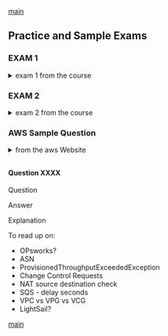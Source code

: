 <!--
// cSpell:ignore Postgre Magento
 -->

[main](README.md)

## Practice and Sample Exams

### EXAM 1

<details>
<summary>
exam 1 from the course
</summary>

#### Quesion 1

Question:

> You are consulting to a mid-sized company with a predominantly Mac & Linux desktop environment. In passing they comment that they have over 30TB of unstructured Word and spreadsheet documents of which 85% of these documents don't get accessed again after about 35 days. They wish that they could find a quick and easy solution to have tiered storage to store these documents in a more cost-effective manner without impacting staff access. What options can you offer them?

Answers:

> - Migrate Document to EFS storage and make use of life-cycle using infrequent access storage
> - migrate document to File Gateway presented as NFS and make use of life-cycle using infrequent access storage.

Explanation:

> Trying to use S3 without File Gateway in front would be a major impact to the user environment. Using File Gateway is the recommended way to use S3 with shared document pools. Life-cycle management and Infrequent Access storage is available for both S3 and EFS. A restriction however is that 'Using Amazon EFS with Microsoft Windows is not supported'. File Gateway does not support iSCSI in the client side.

To read up on:

- File Gateway
- EFS, NFS, iSCSI

#### Question 2

Question

> By definition, a public subnet within a VPC is one that **\_\_\_\_**.

Answer

> Has a least one route in its routing table that uses an internet gatway (IGW)

Explanation

To read up on:

- Internet Gateway
- subnets
- Network Address Translation

#### Question 3

Question

> Your company has asked you to investigate the use of KMS for storing and managing keys in AWS. From the options listed below, what key management features are available in KMS?

Answer

> Import you own keys, disable and re-enable keys and define key management roles in iAM.

Explanation

> There are many features which are native to the KMS service. However, of the above, only import your own keys, disable and re-enable keys and define key management roles in IAM are valid. Importing keys into a custom key store and migrating keys from the default key store to a custom key store are not possible. Lastly operating as a private, native HSM is a function of CloudHSM and is not possible directly within KMS.

To read up on:

- KMS
- Custom Keys

#### Question 5

Question

> You work for a large software company in Seattle. They have their production environment provisioned on AWS inside a custom VPC. The VPC contains both a public and private subnet. The company tests their applications on custom EC2 instances inside a private subnet. There are approximately 500 instances, and they communicate to the outside world via a proxy server. At 3am every night, the EC2 instances pull down OS updates, which are usually 150MB or so. They then apply these updates and reboot: if the software has not downloaded within half an hour, then the update will attempt to download the following day. You notice that a number of EC2 instances are continually failing to download the updates in the allotted time. Which of the following answers might explain this failure? [Select 2]

Answer

> - The proxy server is on an inadequately sized EC2 instance and does not have sufficient network throughput to handle all updates simulationsly. you should increase the size or type of th EC2 instance for the proxy server/
> - The proxy server is in a private subnet and uses a NAT instance to connect to the internet. However, this instance is too small to handle the required network traffic. You should re-provision the NAT solution so that it's able to handle the throughput.

Explanation

> Network throughput is the obvious bottleneck. You are not told in this question whether the proxy server is in a public or private subnet. If it is in a public subnet, the proxy server instance size itself may not be large enough to cope with the current network throughput. If the proxy server is in a private subnet, then it must be using a NAT instance or NAT gateway to communicate out to the internet. If it is a NAT instance, this may also be inadequately provisioned in terms of size. You should therefore increase the size of the proxy server and/or the NAT solution.

To read up on:

- public and private subnets
- NAT gateways
- proxy server

#### Question 6

Question

> With SAML-enabled single sign-on, **\_\_\_\_**. [Select 2]

Answer

> - After the client browser post the SAML assertion, AWS sends the sign-in URL as a redirect, and the client browser is redirected to the Console.
>   The portal first verifies the user's identity in your organization, then generates a SAML authentication respones.

Explanation

> To see the process by which federated users are granted access to the AWS console, please follow the link, below.

To read up on:

- SAML
- Federation

#### Question 10

Question

> If you don't use one of the AWS SDKs, you can perform DynamoDB operations over HTTP using the POST request method. The POST method requires you to specify the operation in the header of the request and provide the data for the operation in JSON format in the body of the request. Which of the following are valid DynamoDB Headers attributes? [Select 4]

Answer

> - content-typ
> - x-amz-date
> - x-amz-target
> - host

Explanation

> When interacting with DynamoDB directly, there is a short list of header attributes that are required

To read up on:

- Dynamo DB required attributes

#### Question 14

Question

> A client is concerned that someone other than approved administrators is trying to gain access to the Linux web app instances in their VPC. She asks what sort of network access logging can be added. Which of the following might you recommend? [Select 3]

Answer

> - Set up a Flow Log for the group of instances and forward them to S3.
> - Set up a Flow Log for the group of instances and forward them to CloudWatch.
> - Make use of OS level logging tools such as iptables and log events to CloudWatch or S3.

Explanation

> Security and Auditing in AWS needs to be considered during the Design phase.

To read up on:

- Flow Log

#### Question 15

Question

> You are a solutions architect with a manufacturing company running several legacy applications. One of these applications needs to communicate with services that are currently hosted on-premise. The people who wrote this application have left the company, and there is no documentation describing how the application works. You need to ensure that this application can be hosted in a bespoke VPC, but remains able to communicate to the back-end services hosted on-premise. Which of the following answers will allow the application to communicate back to the on premise equipment without the need to reprogram the application? [Select 3]

Answer

> - You should ensure the VPC has an internet gateway attached to it. That way, you can establish site-to-site VPC with the on-premise environment.
> - You should configure the VPC subnet in which the application sits so that it does not have an IP address range that conflict with that of the on-premises VLAN in which the backend services sit.
> - You should configure AWS Direct Connect link between the VPC and the site with the on-premises solution.

Explanation

> You need to ensure that your application in your custom VPC can communicate back to the on-premise data center. You can do this by either using a site to site VPN or Direct Connect. It will be using an internal IP address range, so you must make sure that your internal IP addresses do not overlap.

To read up on:

- VPN
- Direct Connect
- Vlan
- Ip ranges

#### Question 16

Question

> AWS provides a number of security-related managed services. From the options below, select which AWS service is related to protecting your infrastructure from which security issue. [Select 4]

Answer

> - AWS WAF block IP addresses based on rules
> - AWS shield protects from Distributed Denial of service Attacks
> - Amazon Macie uses Machine Learning to protect sensitive data.
> - AWS WAF protects from Cross-site scripting attacks.

Explanation

> AWS provides various services to cope with many security related issues and because of this, there are a number of options which are correct. AWS Shield has two options listed above, but only one is correct. AWS Shield operates on layer 3 and 4 of the ISO network model and its primary purpose is to protect against DDoS attacks. It does not have any affect against SQL Injection attacks which are dealt with by AWS WAF. WAF also protects against Cross Site Scripting and can block traffic from IP addresses based on rules and therefore these options are also correct. Finally, Amazon Macie tackles a different problem related to Data Loss Prevention and protects sensitive data and so this answer is also correct.

To read up on:

- AWS WAF
- AWS Shield
- Amazon Macie
- network layers.

#### Question 17

Question

> Which of the following features only relate to Spread Placement Groups?

Answer

> - The placement group can only have 7 running instances per Avalability Zone.

Explanation

> Spread placement groups have a specific limitation that you can only have a maximum of 7 running instances per Availability Zone and therefore this is the only correct option. Deploying instances in a single Availability Zone is unique to Cluster Placement Groups only and therefore is not correct. The last two remaining options are common to all placement group types and so are not specific to Spread Placement Groups.

To read up on:

- Cluster Placement Groups

#### Question 19

Question

> You have an enterprise solution that operates Active-Active with facilities in Regions US-West and India. Due to growth in the Asian market you have been directed by the CTO to ensure that only traffic in Asia (between Turkey and Japan) is directed to the India Region. Which of these will deliver that result? [Select 2]

Answer

> - Route 53 - Geoproximity routing policy
> - Route 53 - Geolocation routing policy

Explanation

> The instruction from the CTO is clear that that the division is based on geography. Latency based routing will approximate geographic balance only when all routes and traffic evenly supported which is rarely the case due to infrastructure and day night variations. You cannot combine blacklisting and whitelisting in CloudFront. Weighted routing is randomized and will not respect Geo boundaries. Geolocation is based on national boundaries and will meet the needs well. Geoproximity is based on Latitude & Longitude and will also provide a good approximation with potentially less configuration.

To read up on:

- Route 53 Routing Policies.

#### Question 20

Question

> You have created a Direct Connect Link from your on premise data center to your Amazon VPC. The link is now active and routes are being advertised from the on-premise data center. You can connect to EC2 instances from your data center; however, you cannot connect to your on premise servers from your EC2 instances. Which of the following solutions would remedy this issue? [Select 2]

Answer

> - Edit your VPC subnet route table, adding a route back to the on-premises data center.
> - Enable route propagation your Virtual Private Gateway (VPG)

Explanation

> There is no route connecting your VPC back to the on premise data center. You need to add this route to the route table and then enable propagation on the Virtual Private Gateway.

To read up on:

- subnet route table
- Virtual private Gateway
- Direct Connect link

#### Question 21

Question

> You're building out a single-region application in us-west-2. However, disaster recovery is a strong consideration, and you need to build the application so that if us-west-2 becomes unavailable, you can fail-over to us-west-1. Your application relies exclusively on pre-built AMI's. In order to share those AMI's with the region you're using as a backup, which process would you follow?

Answer

> Copy the AMI from us-west-2, manually apply launch permissions, user-defined tags, and Amazon S3 bucket permission of the default AMI to the new instance, and launch the instance.

Explanation

> AWS does not copy launch permissions, user-defined tags, or Amazon S3 bucket permissions from the source AMI to the new AMI.

To read up on:

- AMI, launch permissions, etc...

#### Question 24

Question

> Which of the following DynamoDB features are chargeable, when using a single region? [Select 2]

Answer

> - Read and Write cpacity
> - Storage Data

Explanation

> There will always be a charge for provisioning read and write capacity and the storage of data within DynamoDB, therefore these two answers are correct. There is no charge for the transfer of data into DynamoDB, providing you stay within a single region (if you cross regions, you will be charged at both ends of the transfer.) There is no charge for the actual number of tables you can create in DynamoDB, providing the RCU and WCU are set to 0, however in practice you cannot set this to anything less than 1 so there always be a nominal fee associated with each table.

To read up on:

- Dynamo Db charge

#### Question 25

Question

> ​Your company has a policy of encrypting all data at rest. You host your production environment on EC2 in a bespoke VPC. Attached to your EC2 instances are multiple EBS volumes, and you must ensure this data is encrypted. Which of the following options will allow you to do this? [Select 3]

Answer

> - Use third party volume encryption tools
> - Encrypt the data using native encryption tool avaable in the operating system (such as windows BitLocker)
> - Encrypt your data inside your application, before storing it on EBS

Explanation

> EBS volumes can be encrypted, but they are not encrypted by default. SSL certificates will only be useful to encrypt data in transit, not data at rest.

To read up on:

- data encrption

#### Question 27

Question

> Your company has hired a young and enthusiastic accountant. After reviewing the AWS documentation and usage graphs, he announces that you are wasting vast amounts of money running your Windows servers for a full hour instead of spinning them up only when they are needed and down again as soon as they are idle for 1 minute. He cites the AWS claim that you only pay for what you use, and that as a senior engineer, you should be more conscious of wasting company money. How do you respond?

Answer

> You thank him for his concern, and advice him that he has misinterpreted the pricing documentation. Windows instances are billed by the full hour, and partial hours are billed as such. Additionally, storage charges are incurred even of the DB instance sits idle. Taking into Account productivy losses, stopping and restarting DB instances may actually result in additional costs. as such, your solution is find as it now stands.

Explanation

> The study of AWS Billing is a discipline unto itself. For more information, please see the AWS Cost Control Course on the A Cloud Guru platform.

To read up on:

- Bulling

#### Question 28

Question

> In addition to choosing the correct EBS volume type for your specific task, what else can be done to increase the performance of your volume? [Select 3]

Answer

> - Schedule snapshots of HDD based volumes for periods of low use
> - Stripe volumes together in RAID 0 configuration
> - Ensure that your EC2 instances are types that can be optimized for use with EBS.

Explanation

> There are a number of ways you can optimize performance above that of choosing the correct EBS type. One of the easiest options is to drive more I/O throughput than you can provision for a single EBS volume, by striping using RAID 0. You can join multiple gp2, io1, st1, or sc1 volumes together in a RAID 0 configuration to use the available bandwidth for these instances.\
> You can also choose an EC2 instance type that supports EBS optimization. This ensures that network traffic cannot contend with traffic between your instance and your EBS volumes.\
> The final option is to manage your snapshot times, and this only applies to HDD based EBS volumes. When you create a snapshot of a Throughput Optimized HDD (st1) or Cold HDD (sc1) volume, performance may drop as far as the volume's baseline value while the snapshot is in progress. This behavior is specific to these volume types. Therefore you should ensure that scheduled snapshots are carried at times of low usage. \
> The one option on the list which is entirely incorrect is the option that states "Never use HDD volumes, always ensure that SSDs are used" as the question first states "In addition to choosing the correct EBS volume type for your specific task". HDDs may well be suitable to certain tasks and therefore they shouldn't be discounted because they may not have the highest specification on paper.

To read up on:

- EBS
- RAID 0
- performance optimization

#### Question 29

Question

> You run a meme creation website that stores the original images in S3 and each meme's metadata in DynamoDB. You need to decide upon a low-cost storage option for the memes, themselves. If a meme object is unavailable or lost, a Lambda function will automatically recreate it but at a $10 licensing cost per creation. Which storage solution should you use to store the memes in the most cost-effective way?

Answer

> S3 - IA

Explanation

> The Question describes a situation where low cost OneZone-IA would be perfect. However it also says that there is a high license cost with each meme generation. The storage savings between IA and OneZone-IA are about $0.0025 this is small compared to the $10 for licensing. Therefore you may well be better to pay for full S3-IA.

#### Question 31

Question

> You are a consultant planning to deploy DynamoDB across three AZs. Your lead DBA is concerned about data consistency. Which of the following do you advise the lead DBA to do?

Answer

> To ask the development team to code for strongly consistent reads. As the conslutant, you will advise the CTO of the increased cost.

Explanation

> The term consistency has specific meaning in relationship to DynamoDB.

To read up on:

- Data consistency in dynamo DB
- DynamoDB pricing

#### Question 33

Question

> You work for a popular media outlet about to release a story that is expected to go viral. During load testing on the website, you discover that there is read contention on the database tier of your application. Your RDS instance consists of a MySQL database on an extra large instance. Which of the following approaches would be best to further scale this instance to meet the anticipated increase in traffic your viral story will generate? [Select 3]

Answer

> - Add an RDS read Replica for increased read performance
> - Provision a larger instance size with provisioned IOPS.
> - Use elastic Cache to cache the frequently read, static data.

Explanation

> You should consider; using ElastiCache, using RDS Read Replicas Scaling up may also resolve the contention, however it may be more expensive than offloading the read activities to cache or Read-Replicas. RDS Multi-AZ is for resilience only.

To read up on:

- High availability with RDS
- Caching

#### Question 35

Question

> The Customer Experience manager comes to see you about some odd behaviors with the ticketing system: messages presented to the support team are not arriving in the order in which they were generated. You know that this is due to the way that the underlying SQS standard queue service is being used to manage messages. Which of the following are correct explanations? [Select 2]

Answer

> - SQS uses multiple hosts, and each host holds only a portion of all the messages. When a staff member calls for their next message, the consumer process does not see all the host or all the messages. As such, messages are not necessarily delivered in the order in which they were generated.

Explanation

> With a Standard queue, delivery is "at-least-once", and FIFO delivery is not guaranteed. If FIFO delivery is required, A FIFO queue should be used.

To read up on:

- SQS

#### Question 36

Question

> How does AWS deliver high durability for DynamoDB?

Answer

> DynamoDB data is automatically replicated across multiple AZs.

Explanation

> Basic good DB architecture.

To read up on:

- DynamoDB HA

#### Question 38

Question

> Your company likes the idea of storing files on AWS. However, low-latency service of the majority of files is important to customer service. Which Storage Gateway configuration would you use to achieve both of these ends? [Select 2]

Answer

> - File Gateways
> - Gateway Cache

Explanation

> Gateway-Stored volumes store your primary data locally, while asynchronously backing up that data to AWS. Depending on the Cache allocated you can achieve the same with File Gateway

To read up on:

- Gateway configurations

#### Question 39

Question

> You work for a large media organization who has traditionally stored all their media on large SAN arrays. After evaluating AWS, they have decided to move their storage to the cloud. Staff will store their personal data on S3, and will have to use their Active Directory credentials in order to authenticate. These items will be stored in a single S3 bucket, and each staff member will have their own folder within that bucket named after their employee ID. Which of the following steps should you take in order to help set this up? [Select 3]

Answer

> - Create an IAM role
> - Create either a federation proxy or identity provider
> - Use AWS security token service to create temporary tokens.

Explanation

> You cannot tag individual folders within an S3 bucket. If you create an individual user for each staff member, there will be no way to keep their active directory credentials synched when they change their password. You should either create a federation proxy or identity provider and then use AWS security token service to create temporary tokens. You will then need to create the appropriate IAM role for which the users will assume when writing to the S3 bucket.

To read up on:

- IAM Federation
- Identity Providers

#### Question 41

Question

> This NAT instance allows individual EC2 instances in private subnets to communicate out to the internet without being directly accessible via the internet. As the company has grown over the last year, they are finding that the additional traffic through the NAT instance is causing serious performance degradation. What might you do to solve this problem?

Answer

> increase the class size of the NAT instance from an m4.medium to m4.xLarge

To read up on:

- NAT

#### Question 42

Question

> You have provisioned a custom VPC with a subnet that has a CIDR block of 10.0.3.0/28 address range. Inside this subnet, you have 2 webservers, 2 application servers, 2 database servers, and a NAT. You have configured an Autoscaling group on the two web servers to automatically scale when the CPU utilization goes above 90%. Several days later you notice that autoscaling is no longer deploying new instances into the subnet, despite the CPU utilization of all web servers being at 100%. Which of the following answers may offer an explanation? [Select 2]

Answer

> - AWS reserves both first four and the last ip address in each subnet CIDR block.
> - Your autoscaling group has provisioned too many EC2 instances and has exhausted the number of internal IP addresses available in the subnet.

Explanation

> A /28 subnet will only have 16 addresses available. AWS reserve both the first four and last IP addresses in each subnet’s CIDR block. It is likely that your autoscaling group has provisioned too many EC2 instances and you have run out of internal private IP addresses.

To read up on:

- CIR blocks
- Ip ranges

#### Question 43

Question

> You are a systems administrator and you need to monitor the health of your production environment. You decide to do this using CloudWatch. However, you notice that you cannot see the health of every important metric in the default dashboard. When monitoring the health of your EC2 instances, for which of the following metrics do you need to design a custom CloudWatch metric?

Answer

> Memory Usage

Explanation

> Remember under the shared security model that AWS can see the instance, but not inside the instance to what it is doing. AWS can see that you have Memory, but how much of the memory is being used cannot be seen by AWS. In the case of CPU AWS can see how much of CPU you are using, but cannot see what you are using if for.

To read up on:

- Cloud Watch

#### Question 46

Question

> You are running a media-rich website with a global audience from us-east-1 for a customer in the publishing industry. The website updates every 20 minutes. The web-tier of the site sits on three EC2 instances inside an Auto Scaling Group. The Auto Scaling group is configured to scale when CPU utilization of the instances is greater than 70%. The Auto Scaling group sits behind an Elastic Load Balancer, and your static content lives in S3 and is distributed globally by CloudFront. Your RDS database is already the largest instance size available. CloudWatch metrics show that your RDS instance usually has around 2GB of memory free, and an average CPU utilization of 75%. Currently, it is taking your users in Japan and Australia approximately 3 - 5 seconds to load your website, and you have been asked to help reduce these load-times. How might you improve your page load times? [Select 3]

Answer

> - Set up CloudFront with dynamic content support to enable the caching of reusable content from the media rich website
> - Use ElasticChache to cache the most commonly accessed DB queries.
> - Set up a clone of your production environment in the Asia Pacific region and configure latency based routing on route53.

Explanation

> Additional clones of your production environment, ElastiCache, and CloudFront can all help improve your site performance. Changing your autoscaling policies will not help improve performance times as it is much more likely that the performance issue is with the database back end rather than the front end. The Provisioned IOPS would also not help, as the bottleneck is with the memory, not the storage.

To read up on:

- CloudFront

#### Question 47

Question

> At the monthly product meeting, one of the Product Owners proposes an idea to address an immediate shortcoming of the product system: storing a copy of the customer price schedule in the customer record in the database. You know that you can store large text or binary objects in DynamoDB. You give a tentative OK to do a Minimal Viable Product test, but stipulate that it must comply with the size limitation on the Attribute Name & Value. Which is the correct limitation?

Answer

> The combined Value and Name must not exceed 400KB.

Explanation

> DynamoDB allows for the storage of large text and binary objects, but there is a limit of 400 KB.

To read up on:

- Dynamo DB limitation

#### Question 46

Question

> Which of the below are factors that have helped make public cloud so powerful? [Select 2]

Answer

> - Not having to deal with the collateral damage of failed experiments
> - The ability to try out new ideas and experiment without upfront commitment.

Explanation

> Public cloud allows organizations to try out new ideas, new approaches and experiment with little upfront commitment. If it doesn't work out, organizations have the ability to terminate the resources and stop paying for them.

#### Question 53

Question

> Which of the following RDS database engines have a limit to the number of databases that can run per instance? [Select 2]

Answer

> - SQL Server
> - Oracle

Explanation

> Both the Oracle and SQL Server database engines have limits to how many databases that can run per instance. Primarily, this is due to the underlying technology being proprietary and requiring specific licensing to operate. The database engines based on Open Source technology such as Aurora, MySQL, MariaDB or PostgreSQL have no such limits.

To read up on:

- RDS Database

#### Question 55

Question

> What is the underlying Hypervisor for EC2 ? [Select 2]

Answer

> - Xen
> - Nitro

Explanation

> Until very recently AWS exclusively used Xen Hypervisors, Recently they started making use of Nitro Hypervisors.

#### Question 56

Question

> You successfully configure VPC Peering between VPC-A and VPC-B. You then establish an IGW and a Direct-Connect connection in VPC-B. Can instances in VPC-A connect to your corporate office via the Direct-Connect service, and connect to the Internet via the IGW?

Answer

> VPC peering does not support edge to edge routing

Explanation

> VPC peering only routes traffic between source and destination VPCs. VPC peering does not support edge to edge routing

To read up on:

- VPC peering
- Direct Connect

#### Question 57

Question

> Your server logs are full of what appear to be application-layer attacks, so you deploy AWS Web Application Firewall. Which of the following conditions may you set when configuring AWS WAF? [Select 3]

Answer

> - Size Constraint Conditions
> - IP Match Conditions
> - String Match Conditions

To read up on:

- AWS WAF

#### Question 58

Question

> Which of the following data formats does Amazon Athena support? [Select 3]

Answer

> - Apache Parquet
> - Json
> - Apache ORC

Explanation

> Amazon Athena is an interactive query service that makes it easy to analyse data in Amazon S3, using standard SQL commands. It will work with a number of data formats including "JSON", "Apache Parquet", "Apache ORC" amongst others, but "XML" is not a format that is supported.

To read up on:

- Amazon Athena

#### Question 60

Question

> You have been engaged as a consultant by a company that generates utility bills and publishes them online. PDF images are generated, then stored on a high-performance RDS instance. Customarily, invoices are viewed by customers once per month. Recently, the number of customers has increased threefold, and the wait-time necessary to view invoices has increased unacceptably. The CTO is unwilling to alter the codebase more than necessary this quarter, but needs to return performance to an acceptable level before the end-of-the-month print run. Which of the following solutions would you feel comfortable proposing to the CTO and GM? [Select 2]

Answer

> - Evaluate the risks and benefits associated with an RDS instance upgrade
> - Create RDS Read-Replicas and additional Web/App instances across all the available AZs.

Explanation

> Caching content is not always effective. Sometimes, optimal solutions cannot be achieved; so you need to figure out the next best way to keep the show going.

#### Question 61

Question

> Which of the following provide the lowest cost EBS options? [Select 2]

Answer

> - throughput optimized (st1)
> - Cold (sc1)

Explanation

> Of all the EBS types, both current and of the previous generation, HDD based volumes will always be less expensive than SSD types. Therefore, of the options available in the question, the Cold (sc1) and Throughout Optimized (st1) types are HDD based and will be the lowest cost options.

To read up on:

- EBS types

#### Question 67

Question

> You work for a games development company that are re-architecting their production environment. They have decided to make all web servers stateless. Which of the following the AWS services will help them achieve this goal? [Select 3]

Answer

> - DynamoDB
> - RDS (aurora)
> - Elastic cache

Explanation

> An Elastic Load Balancer can help you deliver stateful services, but not stateless. Elastic Map Reduce is a data crunching services and is not related to servicing web traffic.

#### Question 71

Question

> You are leading a design team to implement an urgently needed collection and analysis project. You will be collecting data for an array of 50,000 anonymous data collectors which will be summarized each day and then rarely used again. The data will be pulled from collectors approximately once an hour. The Dev responsible for the DynamoDB design is concerned about how to design the Partition and Local keys to ensure efficient use of the DynamoDB tables. What advice would you provide. [Select 2]

Answer

> - Create a new table each day, and reconfigure the old table for infrequent us after the summation is complete.
> - Insert a calculated hash in front of the Dat/Time value in the partition key to force DynamoDB to use partitions in parallel.

Explanation

> There are two issues here: how to handle stale data to avoid paying for high provisioned throughput for infrequently used data, and how to design a partition key that will distribute IO from sequential data across partitions evenly to avoid performance bottlenecks.

To read up on:

- DynamoDB partition keys

#### Question 72

Question

> Your company has decided to set up a new AWS account for test and dev purposes. They already use AWS for production, but would like a new account dedicated for test and dev so as to not accidentally break the production environment. You launch an exact replica of your production environment using a CloudFormation template that your company uses in production. However, CloudFormation fails. You use the exact same CloudFormation template in production, so the failure is something to do with your new AWS account. The CloudFormation template is trying to launch 60 new EC2 instances in a single availability zone. After some research, you discover that the problem is **\_\_\_\_**.

Answer

> For all new AWS accounts, there is a soft limit of 20 EC2 instances per region. You should submit the limit increase form and retry the template after your limit has been increased.

To read up on:

- account limitations

#### Question 73

Question

> When editing permissions (policies and ACLs), to whom does the concept of the "Owner" refer?

Answer

> The "Owner" refers to the identity and email address used to create the AWS account.

Explanation

> The Owner concept comes into play especially when setting or locking down access to various objects.

#### Question 74

Question

> In AWS Route 53, which of the following are true? [Select 2]

Answer

> - Alias Records provide a Route53 specific extension to DNS functionality
> - Route53 allows you to create an alias record at the top node of a DNS namespace (zone apex)

Explanation

> Alias Records have special functions that are not present in other DNS servers. Their main function is to provide special functionality and integration into AWS services. Unlike CNAME records, they can also be used at the Zone Apex, where CNAME records cannot. Alias Records can also point to AWS Resources that are hosted in other accounts by manually entering the ARN

To read up on:

- Route 53

#### Question 75

Question

> How is the Public IP address managed in an instance session via the instance GUI/RDP or Terminal/SSH session?

Answer

> The public IP address is not managed on the instance, it is, instead, an alias applied as network address translation of the private IP address.

Explanation

> AWS networking is implemented differently from most conventional data centers.

To read up on:

- NAT

</details>

### EXAM 2

<details>
<summary>
exam 2 from the course
</summary>

#### Question 4

Question

> What is the purpose of an Egress-Only Internet Gateway? [Select 2]

Answer

> - Allows VPC based IPv6 traffic to communicate to the internet.
> - Preven IPv6 based interned resources initiating a connection into a VPC.

Explanation

> The purpose of an "Egress-Only Internet Gateway" is to allow IPv6 based traffic within a VPC to access the Internet, whilst denying any Internet based resources the possibility of initiating a connection back into the VPC.

To read up on:

- Egress Only
- VPC

#### Question 7

Question

> What does the common term 'Serverless' mean according to AWS [Select 2]

Answer

> - A Native Cloud Architecture that allows customers to shift more operational responsability to AWS.
> - The Ability to run applications and services without thinking about servers or capacity provisioning.

Explanation

> 'Serverless' computing is not about eliminating servers, but shifting most of the responsibility for infrastructure and operation of the infrastructure to a vendor so that you can focus more on the business services, not how to manage the infrastructure that they run on. Billing does tend to be based on simple units, but the choice of services, intended usage pattern (RIs), and amount of capacity needed also influences the pricing.

To read up on:

- Serverless principals

#### Question 10

Question

> Following advice from your consultant, you have configured your VPC to use Dedicated hosting tenancy. A subsequent change to your application has rendered the performance gains from dedicated tenancy superfluous, and you would now like to recoup some of these greater costs. How do you revert to Default hosting tenancy?​

Answer

> Use the AWS CLI to modify the instance placement attribute of each instance and the vpc tenancy attribute of the VPC.

Explanation

> Once a VPC is set to Dedicated hosting, it can be changed back to default hosting via the CLI, SDK or API. Note that this will not change hosting settings for existing instances, only future ones. Existing instances can be changed via CLI, SDK or API but need to be in a stopped state to do so

To read up on:

- Dedicated Hostings

#### Question 13

Question

> The risk with spot instances is that you are not guaranteed use of the resource for as long as you might want. Which of the following are scenarios under which AWS might execute a forced shutdown? [Select 4]

Answer

> - AWS sends a notification of termination but you do not receive it within the 120 seconds and the instance is shutdown.
> - AWS sends a notification of termination and you receive it 120 seconds before the intended forced shutdown.
> - AWS sends a notification of termination and you receive it 120 seconds before the intended forced shutdown, but AWS do not action the shutdown.
> - AWS sends a notification of termination and you receive it 120 seconds before the intended forced shutdown, but the normal lease expired before the forces shutdown.

Explanation

> notification of spot termination

To read up on:

- Spot and on-Demand instances

#### Question 15

Question

> AWS S3 has four different URLs styles that it can be used to access content in S3. The Virtual Hosted Style URL, the Path-Style Access URL, the Static web site URL, and the Legacy Global Endpoint URL. Which of these represents a correct formatting of the Path-Style Access URL style.

Answer

> "https://s3.us-west-2.amazonaws.com/my-bucket/slowpuppy.tar"

Explanation

> Virtual style puts your bucket name 1st, s3 2nd, and the region 3rd. Path style puts s3 1st and your bucket as a sub domain. Legacy Global endpoint has no region. S3 static hosting can be your own URL or your bucket name 1st, s3-website 2nd, followed by the region. AWS are in the process of phasing out Path style, and support for Legacy Global Endpoint format is limited and discouraged. However it is still useful to be able to recognize them should they show up in logs.
>
> - https://docs.aws.amazon.com/AmazonS3/latest/dev/UsingBucket.html
>
> - https://docs.aws.amazon.com/AmazonS3/latest/dev/VirtualHosting.html
>
> - https://docs.aws.amazon.com/general/latest/gr/s3.html
>
> - https://docs.aws.amazon.com/AmazonS3/latest/dev/WebsiteHosting.html
>
> - https://docs.aws.amazon.com/AmazonS3/latest/dev/HostingWebsiteOnS3Setup.html
>
> - https://aws.amazon.com/blogs/aws/amazon-s3-path-deprecation-plan-the-rest-of-the-story/

To read up on:

- S3 buckets name styles

#### Question 17

Question

> You have a database-style application that frequently has multiple reads and writes across the data set. Which of the following AWS storage services are capable of hosting this application? [Select 2]

Answer

> - Elastic File Service (EFS)
> - Elastic Block Store (EBS)

Explanation

> You would either user EBS or EFS. S3 is for object storage, not applications; and Glacier is for data archiving.

To read up on:

- storage services types and usages

#### Question 19

Question

> With which AWS orchestration service can you implement Chef recipes?

Answer

> Opsworks

To read up on:

- OpsWorks

#### Question 20

Question

> A product manager walks into your office and advises that the simple single node MySQL RDS instance that has been used for a pilot needs to be upgraded for production. She also advises that they may need to alter the size of the instance once they see how many people use the system during peak periods. The key concern is that there can not be any outages of more than a few seconds during the go-live period. Which of the following might you recommend, [Select 2]

Answer

> - Convert the RDS Instance to a multi-AZ implementation.
> - Consider replacing it with Aurora before going live.

Explanation

> There are two issues to be addressed in this question. Minimizing outages, whether due to required maintenance or unplanned failures. Plus the possibility of needing to scale up or down.
> Read-replicas can help you with high read loads, but are not intended to be a solution to system outages.
> Multi-AZ implementations will increase availability because in the event of a instance outage one of the instances in another AZs will pick up the load with minimal delay.
> Aurora provided the same capability with potentially higher availability and faster response.

To read up on:

- HA database

#### Question 25

Question

> You work for a famous bakery that is deploying a hybrid cloud approach. Their legacy IBM AS400 servers will remain on-premise within their own datacenter. However, they will need to be able to communicate to the AWS environment over a site-to-site VPN connection. What do you need to do to establish the VPN connection?

Answer

> Set an ASN for the virtual private gateway

Explanation

> The termination IP address on the AWS side is not at the gateway. It is defined as part of the AWS VPN configuration process. Direct Connect could be a carrier, but is not a VPN its self.

To read up on:

- Virtual private gateway

#### Question 27

Question

> Which AWS services allow you to natively run Docker containers? [Select 3]

Answer

> - Elastic Beanstalk
> - Fargate
> - ECS

Explanation

> Although it is possible to run Docker containers on all of the above AWS services, only ECS, Elastic Beanstalk and Fargate allow containers to run natively. EC2 instances can run Docker containers, but Docker has to be installed separately before a container can be deployed.

To read up on:

- Elastic BeanStalk

#### Question 34

Question

> Your Security Manager has hired a security contractor to audit your firewall implementation. When the consultant asks for the login details for the firewall appliance, which of the following might you do? [Select 2]

Answer

> - Create an IAM User with a policy that can read security groups and NACL setting.
> - Explain that AWS implements network security differently and that there is no such thing as a firewall appliance. you might then suggest that the consultant take the **A Cloud Guru** AWS CSA-A course in preperation for the audit.

Explanation

> AWS has removed the Firewall appliance from the hub of the network and implemented the firewall functionality as stateful Security Groups, and stateless subnet NACLs. This is not a new concept in networking, but rarely implemented at this scale.
> In this case an IAM role by itself will not be enough to gain access to the AWS infrastructure - an IAM user will also be required.

To read up on:

- Security

#### Question 35

Question

> Your company likes the idea of storing files on AWS. However, low-latency service of the last few days of files is important to customer service. Which Storage Gateway configuration would you use to achieve both of these ends? [Select 2]

Answer

> - Gateway-Cached
> - File Gateways

Explanation

> Gateway-Cached and File Gateway volumes retain a copy of frequently accessed data subsets locally. Cached volumes offer a substantial cost savings on primary storage and minimize the need to scale your storage on-premises. Note that AWS recently changed the naming. You should know both forms for the exam.

To read up on:

- Gateway types
- File gateways

#### Question 38

Question

> You work for a busy real estate company, and you need to protect your data stored on S3 from accidental deletion. Which of the following actions might you take to achieve this? [Select 2]

Answer

> - Enable protected access using Multi-Factor Authentication (MFA).
> - Enable Versioning on the bucket. If a file is accidentally deleted, delete the delete marker.

Explanation

> The best answers are to allow versioning on the bucket and to protect the objects by enabling protected access using Multi-Factor Authentication

To read up on:

- S3 policies

#### Question 39

Question

> You are reviewing Change Control requests and you note that there is a proposed change designed to reduce errors due to SQS Eventual Consistency by updating the "DelaySeconds" attribute. What does this mean?

Answer

> When a new message is added to SQS queue, it will be hidden from consumer instances for a fixed period.

Explanation

> Poor timing of SQS processes can significantly impact the cost effectiveness of the solution.

To read up on:

- SQS attributes

#### Question 42

Question

> You have been engaged by a company to design and lead the migration to an AWS environment. An argument has broken out about how to meet future Backup & Archive requirements and how to transition. The Security Manager and CTO are concerned about backup continuity and the ability to continue to access old archives. The Senior engineer is adamant that there is no way to retain the old backup solution in the AWS environment, and that they will lose access to all the current archives. What information can you share that will satisfy both parties in a cost-effective manner? [Select 2]

Answer

> - Meet with both parties and brief them on the AWS storage VTL solution. Explain that it can initially be installed in the on-oremuses environment utilizing the existing enterprise backup product to start the transition without losing access to the existing backups and archives, over the duration of the migration, most (if not all) all the backup cycles will be replaced bt the new VTL & VTS Tapes.
> - Suggest that during transition, a second AWS storage gateway VTL solution could be commissioned in the customers new VPPC and integrated with existing VTS. at the same time, the existing Enterprise backup solution could be used to perform tape-to-tape copies to migrate the archives from tapes to VTL/VTS virtual tape.

Explanation

> Any migration project needs to consider how to manage legacy data and data formats. This includes backup and archives. A 3rd party archive service is viable, but would be an ongoing expense. Storage Gateway can be used to efficiently move data into AWS. Old tapes could either be restored to the Storage Gateway volume, or migrated to Virtual tapes inside AWS using Tape Gateway.

To read up on:

- Tape gateway
- migration

#### Question 43

Question

> To establish a successful site-to-site VPN connection from your on-premise network to an AWS Virtual Private Cloud, which of the following might be combined & configured? [Select 4]

Answer

> - An on premises Customer Gateway
> - A private subnet in your VPC
> - A virtual private Gateway
> - A VPC with hardware VPN Access

Explanation

> There are a number of ways to set up a VPN. Based on the options provided, AWS have a standard solution that makes use of a VPC with; a private subnet, Hardware VPN Access, a VPG, and an on-premise Customer Gateway.

To read up on:

- VPN

#### Question 45

Question

> Lambda pricing is based on which of these measurements? [Select 2]

Answer

> - The amount of memory assigned
> - Duration of execution billed in fractions of seconds

Explanation

> Lambda billing is based on both The MB of RAM reserved and the execution duration in 100ms units.

To read up on:

- Lambda pricing

#### Question 50

Question

> When copying an AMI, which of the following types of information must be manually copied to the new instance? [Select 3]

Answer

> - S3 Bucket permissions
> - User Defined tags
> - Launch permissions

Explanation

> Launch permissions, S3 bucket permissions, and user-defined tags must be copied manually to an instance based on an AMI. User data is part of the AMI, itself, and does not need to be copied manually.

To read up on:

- AMI

#### Question 51

Question

> Which of the following are true for Security Groups? [Select 3]

Answer

> - Security Groups evaluate all rules before deciding whether to allow traffic.
> - Security Groups Support "allow" rules only
> - Security Groups operate at the instance level

Explanation

> Security Groups operate at the instance level, they support "allow" rules only, and they evaluate all rules before deciding whether to allow traffic.

To read up on:

- Security Groups vs ACL

#### Question 54

Question

> When you create a custom VPC, which of the following are created automatically? [Select 3]

Answer

> - Route Table
> - Access Control lists
> - Security group

Explanation

> When you create a custom VPC, a default Security Group, Access control List, and Route Table are created automatically. You must create your own subnets, Internet Gateway, and NAT Gateway (if you need one.)

To read up on:

- VPC

#### Question 55

Question

> Which of the following services can invoke Lambda function directly? [Select 3]

Answer

> - Elastic Load Balancer
> - Kinesis Data Firehose
> - API Gateway

Explanation

> API Gateway, Elastic Load Balancer, and Kinesis Data Firehose are all valid ways to directly trigger lambda.

To read up on:

- triggering lambdas

#### Question 56

Question

> You work for a construction company that has their production environment in AWS. The production environment consists of 3 identical web servers that are launched from a standard Amazon Linux AMI using Auto Scaling. The web servers are launched into the same public subnet and belong to the same security group. They also sit behind the same ELB. You decide to do some testing: you launch a 4th EC2 instance in to the same subnet and same security group. Annoyingly, your 4th instance does not appear to have internet connectivity. What could be the cause of this?

Answer

> You have not assigned an elastic IP address to this instance.

To read up on:

- Networking

#### Question 58

Question

> You've been commissioned to develop a high-availability application with a stateless web tier. Identify the most cost-effective means of reaching this end.

Answer

> Use an Elastic Load Balancer, a multi-AZ deployment of an auto-scaling group of EC2 Spot instances (primary) running in tandem with an auto Scaling group of EC2 on-demand instances (secondary), DynamoDb.

Explanation

> With proper scripting and scaling policies, the On-demand instances behind the Spot instances will deliver the most cost-effective solution because the on-demand will only spin up if the spot instances are not available.
> DynamoDB is a regional service, there is no need to explicitly create a multi-AZ deployment. RDS could be used, but DynamoDB lends itself better to supporting stateless web/app installations.

To read up on:

- Autoscaling, spot instances

#### Question 59

Question

> You need to store some easily-replaceable objects on S3. With quick retrieval times and cost-effectiveness in mind, which S3 storage class should you consider?

Answer

> S3 - OneZone-IA

Explanation

> S3 - OneZone-IA has replaced RRS as the recommended storage for when you want cheaper storage for infrequently accessed objects. It has the same durability but less availability. Plus there can be cost implications if you use it frequently or use it for short lived storage. Glacier is cheaper, but has a long retrieval time, and there is no such thing as S3 - Provisioned IOPS.

#### Question 60

Question

> ​Your company has just purchased another company. As part of the merger, your team has been instructed to cross-connect the corporate networks. You run all your confidential corporate services in a VPC and use Route 53 for your Internal DNS. The merged company has all their confidential corporate services and Internal DNS on-premises. After establishing a Direct Connect service between your VPC and their on-premise network, and confirming all the routing, firewalls, and authentication, you find that while you can resolve names against their DNS, the services in the other company are unable to resolve names of your AWS services. Why might this be happening?​

Answer

> By design, the AWS DNS service does not respond to request originating outside the VPC.

Explanation

> Route 53 has a security feature that prevents internal DNS from being read by external sources. The work around is to create a EC2 hosted DNS instance that does zone transfers from the internal DNS, and allows itself to be queried by external servers.

To read up on:

- Route53 and DNS

#### Question 61

Question

> A VPN connection consists of which of the following components? [Select 2]

Answer

> - Virtual Private Gateway
> - Customer Gateway

Explanation

> The correct answers are "Customer Gateway" and "Virtual Private Gateway".
> When connecting a VPN between AWS and a third party site, the Customer Gateway is created within AWS, but it contains information about the third party site e.g. the external IP address and type of routing.
> The Virtual Private Gateway has the information regarding the AWS side of the VPN and connects a specified VPC to the VPN
> "Direct Connect Gateway" and "Cross Connect" are both Direct Connect related terminology and have nothing to do with VPNs.

To read up on:

- Customer gatways

#### Question 64

Question

> You are a solutions architect working for a cosmetics company. Your company has a busy Magento online store that consists of a two-tier architecture. The webservers are behind an Auto Scaling Group and the database is on a Large MySQL instance. Your store is having a Black Friday sale at the end of the week, and having reviewed the performance for the last sale you expect the site to start running very slowly during the peak load. You investigate and you determine that the database was struggling to keep up with the number of reads that the store was generating. How can you successfully scale this environment out so as to increase the speed of the site? [Select 2]

Answer

> - Place the RDS instance behind an ElasticCache instance, then update the connection string.
> - Migrate the database from MySQL to Aurora for better performance, then update the connection string.

Explanation

> Adding a read replica on its own won't solve your problem, you would need to alter the code for Magento to use the read replica (which was not in the offered options). Multi-AZ is a reliability technique not a performance technique. The best answer available is to migrate the database to Aurora which has superior Read performance due to its design. Implementing ElastiCache, is relatively easy and will also offload some of the Read traffic.

To read up on:

- HA RDS

#### Question 65

Question

> On Friday morning your marketing manager calls an urgent meeting to celebrate that they have secured a deal to run a coordinated national promotion on TV, radio, and social media over the next 10 days. They anticipate a 500x increase on site visits and trial registrations. After the meeting you throw some ideas around with your team about how to ensure that your current 1 server web site will survive. Which of these best embody the AWS design strategy for this situation. [Select 2]

Answer

> - Create a duplicate sign-up page that stores registration details in DynamoDB for asynchronous processing using SQS and lambda.
> - Work with your web design team to create some web pages with embedded javascript to emulate your 5 most popular information web pages and sign-up web pages.

Explanation

> A 500x increase is beyond the scope of a well designed single server system to absorb unless it is already hugely overspecialized to accommodate this sort of burst load. An AWS solution for this situation might include S3 static web pages with client side scripting to meet high demand of information pages. Plus use of a noSQL database to collect customer registration for asynchronous processing, and SQS backed by scalable compute to keep up with the requests.
> Lightsail does provide a scalable provisioned service solutions, but these still need to be designed an planned by you and so offer no significant advantage in this situation. A standby server is a good idea, but will not help with the anticipated 500x load increase.

To read up on:

- HA

</details>

### AWS Sample Question

<details>
<summary>
from the aws Website
</summary>

[aws sample questions](https://d1.awsstatic.com/training-and-certification/docs-sa-assoc/AWS-Certified-Solutions-Architect-Associate_Sample-Questions.pdf)

1.  A customer relationship management (CRM) application runs on Amazon EC2 instances in multiple Availability Zones behind an Application Load Balancer. If one of these instances fails, what occurs?

    1. The load balancer will stop sending requests to the failed instance.
    1. The load balancer will terminate the failed instance.
    1. The load balancer will automatically replace the failed instance.
    1. The load balancer will return 504 Gateway Timeout errors until the instance is replaced.

2.  A company needs to perform asynchronous processing, and has Amazon SQS as part of a decoupled architecture. The company wants to ensure that the number of empty responses from polling requests are kept to a minimum. What should a solutions architect do to ensure that empty responses are reduced?

    1. Increase the maximum message retention period for the queue.
    2. Increase the maximum receives for the redrive policy for the queue.
    3. Increase the default visibility timeout for the queue.
    4. Increase the receive message wait time for the queue.

3.  A company currently stores data for on-premises applications on local drives. The chief technology officer wants to reduce hardware costs by storing the data in Amazon S3 but does not want to make modifications to the applications. To minimize latency, frequently accessed data should be available locally. What is a reliable and durable solution for a solutions architect to implement that will reduce the cost of local storage?

    1.  Deploy an SFTP client on a local server and transfer data to Amazon S3 using AWS Transfer for SFTP.
    2.  Deploy an AWS Storage Gateway volume gateway configured in cached volume mode.
    3.  Deploy an AWS DataSync agent on a local server and configure an S3 bucket as the destination.
    4.  Deploy an AWS Storage Gateway volume gateway configured in stored volume mode.

4.  A company runs a public-facing three-tier web application in a VPC across multiple Availability Zones. Amazon EC2 instances for the application tier running in private subnets need to download software patches from the internet. However, the instances cannot be directly accessible from the internet. Which actions should be taken to allow the instances to download the needed patches? (Select TWO.)

    1.  Configure a NAT gateway in a public subnet.
    2.  Define a custom route table with a route to the NAT gateway for internet traffic and associate it with the private subnets for the application tier.
    3.  Assign Elastic IP addresses to the application instances.
    4.  Define a custom route table with a route to the internet gateway for internet traffic and associate it with the private subnets for the application tier.
    5.  Configure a NAT instance in a private subnet.

5.  A solutions architect wants to design a solution to save costs for Amazon EC2 instances that do not need to run during a 2-week company shutdown. The applications running on the instances store data in instance memory (RAM) that must be present when the instances resume operation. Which approach should the solutions architect recommend to shut down and resume the instances?

    1.  Modify the application to store the data on instance store volumes. Reattach the volumes while restarting them.
    2.  Snapshot the instances before stopping them. Restore the snapshot after restarting the instances.
    3.  Run the applications on instances enabled for hibernation. Hibernate the instances before the shutdown.
    4.  Note the Availability Zone for each instance before stopping it. Restart the instances in the same Availability Zones after the shutdown.

6.  A company plans to run a monitoring application on an Amazon EC2 instance in a VPC. Connectionsare made to the instance using its private IPv4 address. A solutions architect needs to design a solution that will allow traffic to be quickly directed to a standby instance if the application fails and becomes unreachable. Which approach will meet these requirements?

    1.  Deploy an Application Load Balancer configured with a listener for the private IP address and register the primary instance with the load balancer. Upon failure, de-register the instance and register the secondary instance.
    2.  Configure a custom DHCP option set. Configure DHCP to assign the same private IP address to the secondary instance when the primary instance fails.
    3.  Attach a secondary elastic network interface (ENI) to the instance configured with the private IP address. Move the ENI to the standby instance if the primary instance becomes unreachable.
    4.  Associate an Elastic IP address with the network interface of the primary instance. Disassociate the Elastic IP from the primary instance upon failure and associate it with a secondary instance.

7.  An analytics company is planning to offer a site analytics service to its users. The service will require that the users’ webpages include a JavaScript script that makes authenticated GET requests to the company’s Amazon S3 bucket. What must a solutions architect do to ensure that the script will successfully execute?

    1.  Enable cross-origin resource sharing (CORS) on the S3 bucket.
    2.  Enable S3 versioning on the S3 bucket.
    3.  Provide the users with a signed URL for the script.
    4.  Configure a bucket policy to allow public execute privileges.

8.  A company’s security team requires that all data stored in the cloud be encrypted at rest at all times using encryption keys stored on-premises. Which encryption options meet these requirements? (Select TWO.)

    1.  Use Server-Side Encryption with Amazon S3 Managed Keys (SSE-S3).
    2.  Use Server-Side Encryption with AWS KMS Managed Keys (SSE-KMS).
    3.  Use Server-Side Encryption with Customer Provided Keys (SSE-C).
    4.  Use client-side encryption to provide at-rest encryption.
    5.  Use an AWS Lambda function triggered by Amazon S3 events to encrypt the data using the customer’s keys.

9.  A company needs to maintain access logs for a minimum of 5 years due to regulatory requirements. The data is rarely accessed once stored, but must be accessible with one day’s notice if it is needed. What is the MOST cost-effective data storage solution that meets these requirements?

    1.  Store the data in Amazon S3 Glacier Deep Archive storage and delete the objects after 5 years using a lifecycle rule.
    2.  Store the data in Amazon S3 Standard storage and transition to Amazon S3 Glacier after 30 days using a lifecycle rule.
    3.  Store the data in logs using Amazon CloudWatch Logs and set the retention period to 5 years.
    4.  Store the data in Amazon S3 Standard-Infrequent Access (S3 Standard-IA) storage and delete the objects after 5 years using a lifecycle rule.

10. A company uses Reserved Instances to run its data-processing workload. The nightly job typically takes 7 hours to run and must finish within a 10-hour time window. The company anticipates temporary increases in demand at the end of each month that will cause the job to run over the time limit with the capacity of the current resources. Once started, the processing job cannot be interrupted before completion. The company wants to implement a solution that would allow it to provide increased capacity as cost-effectively as possible. What should a solutions architect do to accomplish this?
    1. Deploy On-Demand Instances during periods of high demand.
    2. Create a second Amazon EC2 reservation for additional instances.
    3. Deploy Spot Instances during periods of high demand.
    4. Increase the instance size of the instances in the Amazon EC2 reservation to support the increased workload.

| Question | my answer                                                                                                                                                                                                        | correct answer                                                                                                                                                                                                                                                                                                                                                                                                                                                          | points? |
| -------- | ---------------------------------------------------------------------------------------------------------------------------------------------------------------------------------------------------------------- | ----------------------------------------------------------------------------------------------------------------------------------------------------------------------------------------------------------------------------------------------------------------------------------------------------------------------------------------------------------------------------------------------------------------------------------------------------------------------- | ------- |
| 1        | a: The load balancer will stop sending requests to the failed instance.                                                                                                                                          | "A – An Application Load Balancer (ALB) sends requests to healthy instances only. An ALB performs periodic health checks on targets in a target group. An instance that fails health checks for a configurable number of consecutive times is considered unhealthy. The load balancer will no longer send requests to the instance until it passes another health check."                                                                                               | Yes     |
| 2        | d: Increase the receive message wait time for the queue.                                                                                                                                                         | "D – When the ReceiveMessageWaitTimeSeconds property of a queue is set to a value greater than zero, long polling is in effect. Long polling reduces the number of empty responses by allowing Amazon SQS to wait until message is available before sending a response to a ReceiveMessage request"                                                                                                                                                                     | Yes     |
| 3        | b: Deploy an AWS Storage Gateway volume gateway configured in cached volume mode                                                                                                                                 | "B – An AWS Storage Gateway volume gateway connects an on-premises software application with cloudbacked storage volumes that can be mounted as Internet Small Computer System Interface (iSCSI) devices from on-premises application servers. In cached volumes mode, all the data is stored in Amazon S3 and a copy of frequently accessed data is stored locally."                                                                                                   | Yes     |
| 4        | (d: Define a custom route table with a route to the internet gateway for internet traffic and associate it with the private subnets for the application tier), (e: Configure a NAT instance in a private subnet) | "A, B – A NAT gateway forwards traffic from the instances in the private subnet to the internet or other AWS services, and then sends the response back to the instances. After a NAT gateway is created, the route tables for private subnets must be updated to point internet traffic to the NAT gateway"                                                                                                                                                            | No      |
| 5        | b: Snapshot the instances before stopping them. Restore the snapshot after restarting the instances.                                                                                                             | "C – Hibernating an instance saves the contents of RAM to the Amazon EBS root volume. When the instance restarts, the RAM contents are reloaded."                                                                                                                                                                                                                                                                                                                       | No      |
| 6        | c: Attach a secondary elastic network interface (ENI) to the instance configured with the private IP address. Move the ENI to the standby instance if the primary instance becomes unreachable.                  | "C – A secondary ENI can be added to an instance. While primary ENIs cannot be detached from an instance, secondary ENIs can be detached and attached to a different instance."                                                                                                                                                                                                                                                                                         | Yes     |
| 7        | a: Enable cross-origin resource sharing (CORS) on the S3 bucket.                                                                                                                                                 | "A – Web browsers will block the execution of a script that originates from a server with a different domain name than the webpage. Amazon S3 can be configured with CORS to send HTTP headers that allow the script execution."                                                                                                                                                                                                                                        | Yes     |
| 8        | (b: Use Server-Side Encryption with AWS KMS Managed Keys (SSE-KMS)),(c: Use Server-Side Encryption with Customer Provided Keys (SSE-C))                                                                          | "C, D – Server-Side Encryption with Customer-Provided Keys (SSE-C) enables Amazon S3 to encrypt objects server side using an encryption key provided in the PUT request. The same key must be provided in GET requests for Amazon S3 to decrypt the object. Customers also have the option to encrypt data client side before uploading it to Amazon S3 and decrypting it after downloading it. AWS SDKs provide an S3 encryption client that streamlines the process." | No      |
| 9        | a : Store the data in Amazon S3 Glacier Deep Archive storage and delete the objects after 5 years using a lifecycle rule.                                                                                        | "A – Data can be stored directly in Amazon S3 Glacier Deep Archive. This is the cheapest S3 storage class. "                                                                                                                                                                                                                                                                                                                                                            | Yes     |
| 10       | a: Deploy On-Demand Instances during periods of high demand.                                                                                                                                                     | "A – While Spot Instances would be the least costly option, they are not suitable for jobs that cannot be interrupted or must complete within a certain time period. On-Demand Instances would be billed for the number of seconds they are running."                                                                                                                                                                                                                   | Yes     |

</details>

##

#### Question XXXX

Question

>

Answer

>

Explanation

>

To read up on:

- OPsworks?
- ASN
- ProvisionedThroughputExceededException
- Change Control Requests
- NAT source destination check
- SQS - delay seconds
- VPC vs VPG vs VCG
- LightSail?

[main](README.md)
